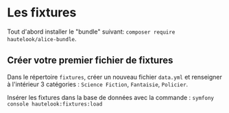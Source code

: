 # Les fixtures

Tout d'abord installer le "bundle" suivant: `composer require hautelook/alice-bundle`.

## Créer votre premier fichier de fixtures

Dans le répertoire `fixtures`, créer un nouveau fichier `data.yml` et renseigner
à l'intérieur 3 catégories : `Science Fiction`, `Fantaisie`, `Policier`.

Insérer les fixtures dans la base de données avec la commande : `symfony console hautelook:fixtures:load`
